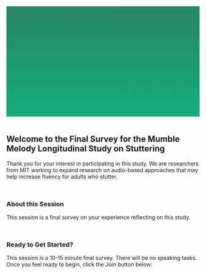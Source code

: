 <section style="height: 30vw; min-height: 15rem;
      background: linear-gradient(#268762, #15ac7f)">
        <div style="
          height: 30vw;
          min-height: 15rem;
          background-image: url(https://raw.githubusercontent.com/alishakodibagkar/MumbleMelody_Longitudinal_Initial_Survey/master/protocol/mainlogooval2.svg);
          background-position: center;
          background-size: contain;
          background-repeat: no-repeat">
        </div>
      </section>
      <br>


<section>
<div class="container-fluid">
  <h2>Welcome to the Final Survey for the Mumble Melody Longitudinal Study on Stuttering</h2>
  <p>Thank you for your interest in participating in this study. We are researchers from MIT working to expand research on audio-based approaches that may help increase fluency for adults who stutter.
  </p>
</div>
</section>

<section>
  <div class="text" style="padding-top: 1rem">
    <h3>About this Session</h3>
    <p>This session is a final survey on your experience reflecting on this study.
    </p>
  </div>
</div>
</section>


<section>
  <div class="text" style="padding-top: 1rem">
    <h3>Ready to Get Started?</h3>
    <p>This session is a 10-15 minute final survey. There will be no speaking tasks. Once you feel ready to begin, click the Join button below:
    </p>
  </div>
</div>
</section>
